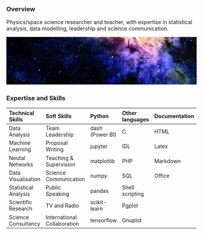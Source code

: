 ### Overview 

Physics/space science researcher and teacher, with expertise in statistical analysis, data modelling, leadership and science communication.

![](https://github.com/steviecurran/portfolio/blob/main/assets/img/1705458553962.jpeg)

### Expertise and Skills

Technical Skills | Soft Skills | Python | Other languages | Documentation| 
| :---    | :--  | :---   | :---            | :--- 	       | 
Data Analysis | Team Leadership |  dash (Power BI)      | C                 | HTML  |
Machine  Learning | Proposal Writing|  jupyter	    	| IDL               |Latex  |
Neutal Networks     | Teaching & Supervision|  matplotlib  | PHP  | Markdown |
Data Visualisation | Science Communication |   numpy    | SQL               |Office  |
Statistical Analysis | Public Speaking|   pandas               | Shell scripting     |        |
Scientific Research | TV and Radio   |    scikit-learn         | Pgplot              |        |
Science Consultancy |  International Collaboration  | tensorflow           | Gnuplot             |        |

<!--
**steviecurran/steviecurran** is a ✨ _special_ ✨ repository because its `README.md` (this file) appears on your GitHub profile.


Here are some ideas to get you started:

- 🔭 I’m currently working on ...
- 🌱 I’m currently learning ...
- 👯 I’m looking to collaborate on ...
- 🤔 I’m looking for help with ...
- 💬 Ask me about ...
- 📫 How to reach me: ...
- 😄 Pronouns: ...
- ⚡ Fun fact: ...
-->


